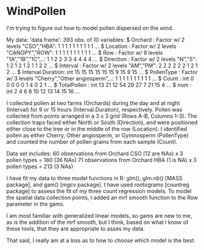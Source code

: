 # WindPollen

I'm trying to figure out how to model pollen dispersed on the wind. 

My data:
'data.frame':	393 obs. of  10 variables:
 $ Orchard          : Factor w/ 2 levels "CSO","HBA": 1 1 1 1 1 1 1 1 1 1 ...
 $ Location         : Factor w/ 2 levels "CANOPY","ROW": 1 1 1 1 1 1 1 1 1 1 ...
 $ Row              : Factor w/ 9 levels "1A","1B","1C",..: 1 1 2 2 3 3 4 4 4 4 ...
 $ Direction        : Factor w/ 2 levels "N","S": 1 2 1 2 1 2 1 1 2 2 ...
 $ Interval         : Factor w/ 2 levels "AM","PM": 2 2 2 2 2 2 1 2 1 2 ...
 $ Interval.Duration: int  15 15 15 15 15 15 9 15 9 15 ...
 $ PollenType       : Factor w/ 3 levels "Cherry","Other angiosperm",..: 1 1 1 1 1 1 1 1 1 1 ...
 $ Count            : int  0 0 0 0 0 1 4 0 2 1 ...
 $ TotalPollen      : int  13 21 12 54 29 27 7 21 15 4 ...
 $ num              : int  2 4 6 8 10 12 13 14 15 16 ...
 
I collected pollen at two farms (Orchards) during the day and at night (Interval) for 9 or 15 hours (Interval.Duration), respectively. Pollen was collected from points arranged in a 3 x 3 grid (Rows A-B, Columns 1-3). The collection traps faced either North or South (Direction), and were positioned either close to the tree or in the middle of the row (Location). I identified pollen as either Cherry, Other angiosperm, or Gymnosperm (PollenType) and counted the number of pollen grains from each sample (Count).

Data set includes:
60 observations from Orchard CSO (12 are NAs) x 3 pollen types = 180 (36 NAs)
71 observations from Orchard HBA (1 is NA) x 3 pollen types = 213 (3 NAs)

I have fit my data to three model functions in R: glm(), glm.nb() [MASS package], and gam() [mgcv package]. I have used rootograms [countreg package] to assess the fit of my three count regression models. To model the spatial data collection points, I added an mrf smooth function to the Row parameter in the gams. 

I am most familiar with generalized linear models, so gams are new to me, as is the addition of the mrf smooth, but I think, based on what I know of these tools, that they are appropriate to asses my data.

That said, I really am at a loss as to how to choose which model is the best.

